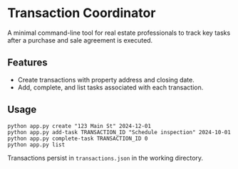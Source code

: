# Transaction Coordinator

A minimal command-line tool for real estate professionals to track key tasks after a purchase and sale agreement is executed.

## Features
- Create transactions with property address and closing date.
- Add, complete, and list tasks associated with each transaction.

## Usage
```
python app.py create "123 Main St" 2024-12-01
python app.py add-task TRANSACTION_ID "Schedule inspection" 2024-10-01
python app.py complete-task TRANSACTION_ID 0
python app.py list
```

Transactions persist in `transactions.json` in the working directory.

